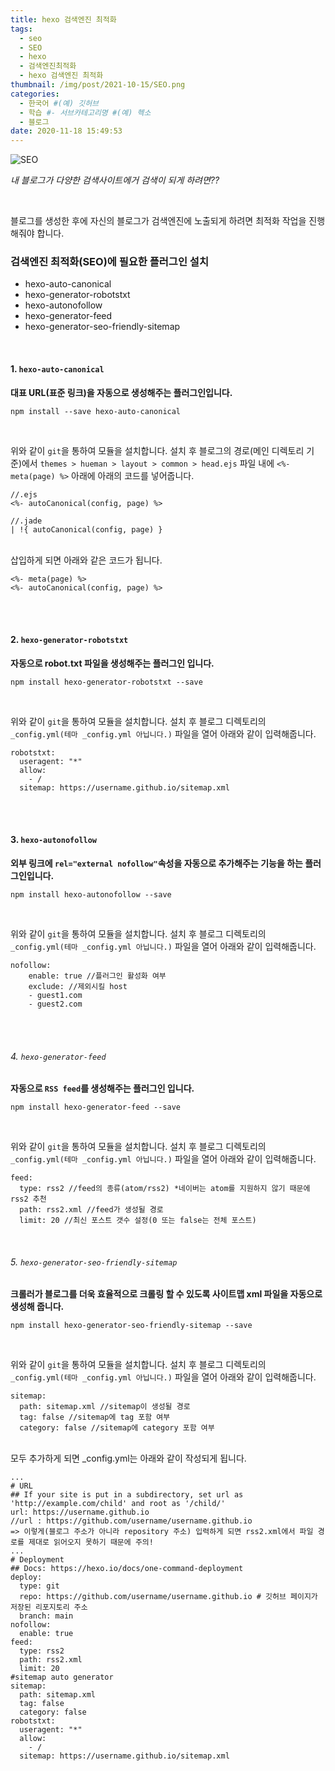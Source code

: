```yaml
---
title: hexo 검색엔진 최적화
tags:
  - seo
  - SEO
  - hexo
  - 검색엔진최적화
  - hexo 검색엔진 최적화
thumbnail: /img/post/2021-10-15/SEO.png
categories:
  - 한국어 #(예) 깃허브
  - 학습 #- 서브카테고리명 #(예) 헥소
  - 블로그
date: 2020-11-18 15:49:53
---
```


![SEO](/img/post/2021-10-15/SEO.png)

_내 블로그가 다양한 검색사이트에거 검색이 되게 하려면??_

<br>

블로그를 생성한 후에 자신의 블로그가 검색엔진에 노출되게 하려면 최적화 작업을 진행해줘야 합니다.

### **검색엔진 최적화(SEO)에 필요한 플러그인 설치**

- hexo-auto-canonical
- hexo-generator-robotstxt
- hexo-autonofollow
- hexo-generator-feed
- hexo-generator-seo-friendly-sitemap

<br>

#### 1. `hexo-auto-canonical`

**대표 URL(표준 링크)을 자동으로 생성해주는 플러그인입니다.**

```git
npm install --save hexo-auto-canonical
```

<br>

위와 같이 `git`을 통하여 모듈을 설치합니다.
설치 후 블로그의 경로(메인 디렉토리 기준)에서 `themes > hueman > layout > common > head.ejs` 파일 내에 `<%- meta(page) %>` 아래에 아래의 코드를 넣어줍니다.

```ejs
//.ejs
<%- autoCanonical(config, page) %>

//.jade
| !{ autoCanonical(config, page) }
```

<br>
삽입하게 되면 아래와 같은 코드가 됩니다.

```ejs
<%- meta(page) %>
<%- autoCanonical(config, page) %>
```

<br>
<br>

#### 2. `hexo-generator-robotstxt`

**자동으로 robot.txt 파일을 생성해주는 플러그인 입니다.**

```git
npm install hexo-generator-robotstxt --save
```

<br>

위와 같이 `git`을 통하여 모듈을 설치합니다.
설치 후 블로그 디렉토리의 `_config.yml(테마 _config.yml 아닙니다.)` 파일을 열어 아래와 같이 입력해줍니다.

```
robotstxt:
  useragent: "*"
  allow:
    - /
  sitemap: https://username.github.io/sitemap.xml
```

<br>
<br>

#### 3. `hexo-autonofollow`

**외부 링크에 `rel="external nofollow"`속성을 자동으로 추가해주는 기능을 하는 플러그인입니다.**

```git
npm install hexo-autonofollow --save
```

<br>

위와 같이 `git`을 통하여 모듈을 설치합니다.
설치 후 블로그 디렉토리의 `_config.yml(테마 _config.yml 아닙니다.)` 파일을 열어 아래와 같이 입력해줍니다.

```
nofollow:
    enable: true //플러그인 활성화 여부
    exclude: //제외시킬 host
    - guest1.com
    - guest2.com
```

<br>
<br>

###### 4. `hexo-generator-feed`

**자동으로 `RSS feed`를 생성해주는 플러그인 입니다.**

```git
npm install hexo-generator-feed --save
```

<br>

위와 같이 `git`을 통하여 모듈을 설치합니다.
설치 후 블로그 디렉토리의 `_config.yml(테마 _config.yml 아닙니다.)` 파일을 열어 아래와 같이 입력해줍니다.

```
feed:
  type: rss2 //feed의 종류(atom/rss2) *네이버는 atom를 지원하지 않기 때문에 rss2 추천
  path: rss2.xml //feed가 생성될 경로
  limit: 20 //최신 포스트 갯수 설정(0 또는 false는 전체 포스트)
```

<br>

###### 5. `hexo-generator-seo-friendly-sitemap`

**크롤러가 블로그를 더욱 효율적으로 크롤링 할 수 있도록 사이트맵 xml 파일을 자동으로 생성해 줍니다.**

```git
npm install hexo-generator-seo-friendly-sitemap --save
```

<br>

위와 같이 `git`을 통하여 모듈을 설치합니다.
설치 후 블로그 디렉토리의 `_config.yml(테마 _config.yml 아닙니다.)` 파일을 열어 아래와 같이 입력해줍니다.

```
sitemap:
  path: sitemap.xml //sitemap이 생성될 경로
  tag: false //sitemap에 tag 포함 여부
  category: false //sitemap에 category 포함 여부
```

<br>
모두 추가하게 되면 _config.yml는 아래와 같이 작성되게 됩니다.

```
...
# URL
## If your site is put in a subdirectory, set url as 'http://example.com/child' and root as '/child/'
url: https://username.github.io
//url : https://github.com/username/username.github.io
=> 이렇게(블로그 주소가 아니라 repository 주소) 입력하게 되면 rss2.xml에서 파일 경로를 제대로 읽어오지 못하기 때문에 주의!
...
# Deployment
## Docs: https://hexo.io/docs/one-command-deployment
deploy:
  type: git
  repo: https://github.com/username/username.github.io # 깃허브 페이지가 저장된 리포지토리 주소
  branch: main
nofollow:
  enable: true
feed:
  type: rss2
  path: rss2.xml
  limit: 20
#sitemap auto generator
sitemap:
  path: sitemap.xml
  tag: false
  category: false
robotstxt:
  useragent: "*"
  allow:
    - /
  sitemap: https://username.github.io/sitemap.xml
```
